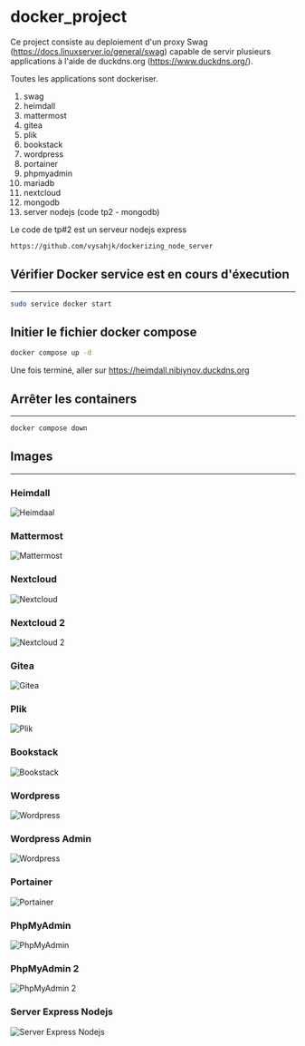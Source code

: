 # docker_project

Ce project consiste au deploiement d'un proxy Swag (<https://docs.linuxserver.io/general/swag>) capable de servir plusieurs applications à l'aide de duckdns.org (<https://www.duckdns.org/>).

Toutes les applications sont dockeriser.

1. swag
2. heimdall
3. mattermost
4. gitea
5. plik
6. bookstack
7. wordpress
8. portainer
9. phpmyadmin
10. mariadb
11. nextcloud
12. mongodb
13. server nodejs (code tp2 - mongodb)

Le code de tp#2 est un serveur nodejs express

```bash
https://github.com/vysahjk/dockerizing_node_server
```

## Vérifier Docker service est en cours d'éxecution

---

```bash
sudo service docker start
```

## Initier le fichier docker compose

```bash
docker compose up -d

```

Une fois terminé, aller sur <https://heimdall.nibiynov.duckdns.org>

## Arrêter les containers

---

```bash
docker compose down
```

## Images

---

### Heimdall

![Heimdaal](https://i.imgur.com/d7Tylr5.png)

### Mattermost

![Mattermost](https://i.imgur.com/x6lMQ56.png)

### Nextcloud

![Nextcloud](https://i.imgur.com/n4tFqp9.png)

### Nextcloud 2

![Nextcloud 2](https://i.imgur.com/AoC7d7t.png)

### Gitea

![Gitea](https://i.imgur.com/8LqxAU1.png)

### Plik

![Plik](https://i.imgur.com/gzrksUr.png)

### Bookstack

![Bookstack](https://i.imgur.com/sJog2tP.png)

### Wordpress

![Wordpress](https://i.imgur.com/zGqCDdV.png)

### Wordpress Admin

![Wordpress](https://i.imgur.com/WWhxdv1.png)

### Portainer

![Portainer](https://i.imgur.com/YwcxTKk.png)

### PhpMyAdmin

![PhpMyAdmin](https://i.imgur.com/NRtqiO3.png)

### PhpMyAdmin 2

![PhpMyAdmin 2](https://i.imgur.com/VYAR1LY.png)

### Server Express Nodejs

![Server Express Nodejs](https://i.imgur.com/DNgqN2X.png)
